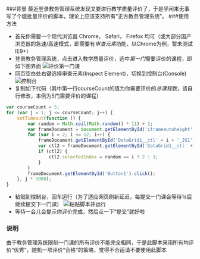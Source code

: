 ###背景
最近登录教务管理系统发现又要进行教学质量评价了，于是乎闲来无事写了个能批量评价的脚本，理论上应该支持所有“正方教务管理系统”。
###使用方法
* 首先你需要一个现代浏览器 Chrome， Safari， Firefox 均可（或大部分国产浏览器的急速/高速模式，即需要有*审查元素*功能，以Chrome为例，暂未测试IE9+）
* 登录教务管理系统，点击进入教学质量评价，选中*第一门*需要评价的课程，即如下图界面
![评价第一门课](https://raw.githubusercontent.com/troy351/Zhengfang-Evaluation/master/images/first_course.jpg)
* 网页空白处右键选择审查元素(Inspect Element)，切换到控制台(Console)
![控制台](https://raw.githubusercontent.com/troy351/Zhengfang-Evaluation/master/images/console.jpg)
* 复制如下代码（其中第一行courseCount的值为你需要评价的*总课程数*，请自行修改，本例为5门需要评价的课程）

```javascript
var courseCount = 5;
for (var j = 1; j <= courseCount; j++) {
    setTimeout(function () {
        var random = Math.ceil(Math.random() * 11) + 1;
        var frameDocument = document.getElementById('iframeautoheight').contentWindow.document;
        for (var i = 2; i <= 12; i++) {
            frameDocument.getElementById('DataGrid1__ctl' + i + '_JS1').selectedIndex = random == i ? 2 : 1;
            var ctl2 = frameDocument.getElementById('DataGrid1__ctl' + i + '_JS2');
            if (ctl2) {
                ctl2.selectedIndex = random == i ? 2 : 1;
            }
        }
        frameDocument.getElementById('Button1').click();
    }, j * 1000);
}
```

* 粘贴到控制台，回车运行（为了适应网页刷新延迟，每提交一门课会等待1s后继续提交下一门课）
![粘贴脚本并运行](https://raw.githubusercontent.com/troy351/Zhengfang-Evaluation/master/images/script.jpg)
* 等待一会儿会提示你评价完成，然后点一下“提交”就好啦

### 说明
由于教务管理系统限制一门课的所有评价不能完全相同，于是此脚本采用所有均评价“优秀”，随机一项评价“合格”的策略，觉得不合适请不要使用此脚本

